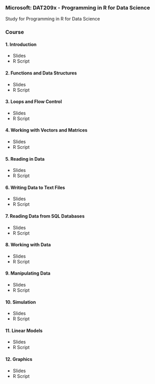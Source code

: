 ### Microsoft: DAT209x - Programming in R for Data Science
Study for Programming in R for Data Science
### Course
#### 1. Introduction
* Slides
* R Script
#### 2. Functions and Data Structures
* Slides
* R Script
#### 3. Loops and Flow Control
* Slides
* R Script
#### 4. Working with Vectors and Matrices
* Slides
* R Script
#### 5. Reading in Data
* Slides
* R Script
#### 6. Writing Data to Text Files
* Slides
* R Script
#### 7. Reading Data from SQL Databases
* Slides
* R Script
#### 8. Working with Data
* Slides
* R Script
#### 9. Manipulating Data
* Slides
* R Script
#### 10. Simulation
* Slides
* R Script
#### 11. Linear Models
* Slides
* R Script
#### 12. Graphics
* Slides
* R Script
